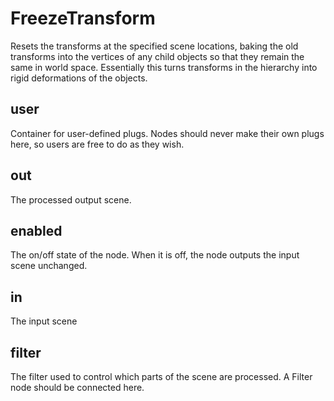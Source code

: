 # FreezeTransform

Resets the transforms at the specified scene locations,
baking the old transforms into the vertices of any child objects
so that they remain the same in world space. Essentially this
turns transforms in the hierarchy into rigid deformations of
the objects.

## user

 Container for user-defined plugs. Nodes
should never make their own plugs here,
so users are free to do as they wish.

## out

 The processed output scene.

## enabled

 The on/off state of the node. When it is off, the node outputs the input scene unchanged.

## in

 The input scene

## filter

 The filter used to control which parts of the scene are
processed. A Filter node should be connected here.


